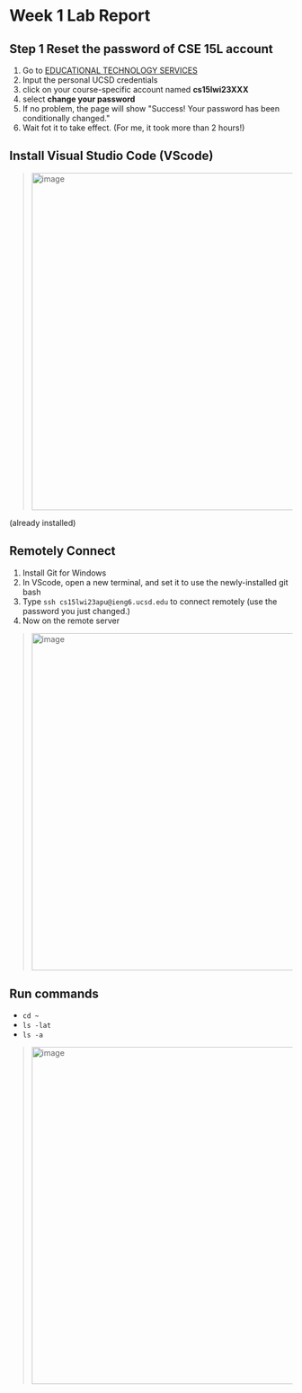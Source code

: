 # Week 1 Lab Report
## Step 1 Reset the password of CSE 15L account
1. Go to [EDUCATIONAL TECHNOLOGY SERVICES](https://sdacs.ucsd.edu/~icc/index.php)
2. Input the personal UCSD credentials
3. click on your course-specific account named **cs15lwi23XXX**
4. select **change your password**
5. If no problem, the page will show "Success! Your password has been conditionally changed."
6. Wait fot it to take effect. (For me, it took more than 2 hours!)
## Install Visual Studio Code (VScode)
><img width="600" alt="image" src="https://user-images.githubusercontent.com/59520785/212753429-5688bd17-a528-4c8e-ac80-251c2bf4f2e3.png">
(already installed)
## Remotely Connect
1. Install Git for Windows
2. In VScode, open a new terminal, and set it to use the newly-installed git bash
3. Type `ssh cs15lwi23apu@ieng6.ucsd.edu` to connect remotely (use the password you just changed.)
4. Now on the remote server
><img width="600" alt="image" src="https://user-images.githubusercontent.com/59520785/212752783-599992e8-cdeb-4d4c-aca5-694402311e85.png">
## Run commands
* `cd ~`
* `ls -lat`
* `ls -a`
><img width="600" alt="image" src="https://user-images.githubusercontent.com/59520785/212753143-2e35ba45-4a07-4834-98e3-09d9ce2c8e3a.png">
